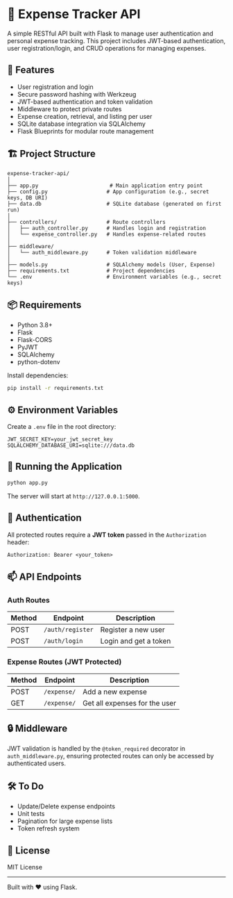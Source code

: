 # 💸 Expense Tracker API

A simple RESTful API built with Flask to manage user authentication and personal expense tracking. This project includes JWT-based authentication, user registration/login, and CRUD operations for managing expenses.

## 🚀 Features

- User registration and login  
- Secure password hashing with Werkzeug  
- JWT-based authentication and token validation  
- Middleware to protect private routes  
- Expense creation, retrieval, and listing per user  
- SQLite database integration via SQLAlchemy  
- Flask Blueprints for modular route management

## 🏗️ Project Structure

```
expense-tracker-api/
│
├── app.py                       # Main application entry point
├── config.py                   # App configuration (e.g., secret keys, DB URI)
├── data.db                     # SQLite database (generated on first run)
│
├── controllers/                # Route controllers
│   ├── auth_controller.py      # Handles login and registration
│   └── expense_controller.py   # Handles expense-related routes
│
├── middleware/                 
│   └── auth_middleware.py      # Token validation middleware
│
├── models.py                   # SQLAlchemy models (User, Expense)
├── requirements.txt            # Project dependencies
└── .env                        # Environment variables (e.g., secret keys)
```

## 📦 Requirements

- Python 3.8+
- Flask
- Flask-CORS
- PyJWT
- SQLAlchemy
- python-dotenv

Install dependencies:

```bash
pip install -r requirements.txt
```

## ⚙️ Environment Variables

Create a `.env` file in the root directory:

```env
JWT_SECRET_KEY=your_jwt_secret_key
SQLALCHEMY_DATABASE_URI=sqlite:///data.db
```

## 🧪 Running the Application

```bash
python app.py
```

The server will start at `http://127.0.0.1:5000`.

## 🔐 Authentication

All protected routes require a **JWT token** passed in the `Authorization` header:

```
Authorization: Bearer <your_token>
```

## 📫 API Endpoints

### Auth Routes

| Method | Endpoint        | Description           |
|--------|------------------|-----------------------|
| POST   | `/auth/register` | Register a new user   |
| POST   | `/auth/login`    | Login and get a token |

### Expense Routes (JWT Protected)

| Method | Endpoint     | Description                   |
|--------|---------------|-------------------------------|
| POST   | `/expense/`   | Add a new expense             |
| GET    | `/expense/`   | Get all expenses for the user |

## 🔒 Middleware

JWT validation is handled by the `@token_required` decorator in `auth_middleware.py`, ensuring protected routes can only be accessed by authenticated users.

## 🛠️ To Do

- Update/Delete expense endpoints  
- Unit tests  
- Pagination for large expense lists  
- Token refresh system

## 📄 License

MIT License

---

Built with ❤️ using Flask.
